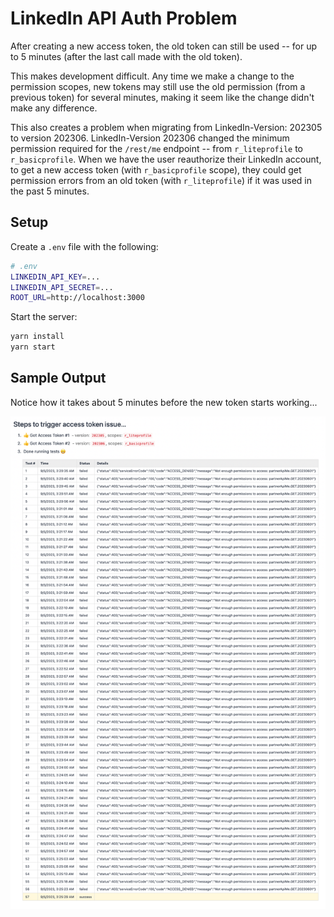 # LinkedIn API Auth Problem

After creating a new access token, the old token can still be used -- for up to
5 minutes (after the last call made with the old token).

This makes development difficult. Any time we make a change to the permission
scopes, new tokens may still use the old permission (from a previous token) for
several minutes, making it seem like the change didn't make any difference.

This also creates a problem when migrating from LinkedIn-Version: 202305 to
version 202306. LinkedIn-Version 202306 changed the minimum permission required
for the `/rest/me` endpoint -- from `r_liteprofile` to `r_basicprofile`. When we
have the user reauthorize their LinkedIn account, to get a new access token
(with `r_basicprofile` scope), they could get permission errors from an old
token (with `r_liteprofile`) if it was used in the past 5 minutes.

## Setup

Create a `.env` file with the following:

```bash
# .env
LINKEDIN_API_KEY=...
LINKEDIN_API_SECRET=...
ROOT_URL=http://localhost:3000
```

Start the server:

```bash
yarn install
yarn start
```

## Sample Output

Notice how it takes about 5 minutes before the new token starts working...

![Screenshot of test results](./test-results.png)
